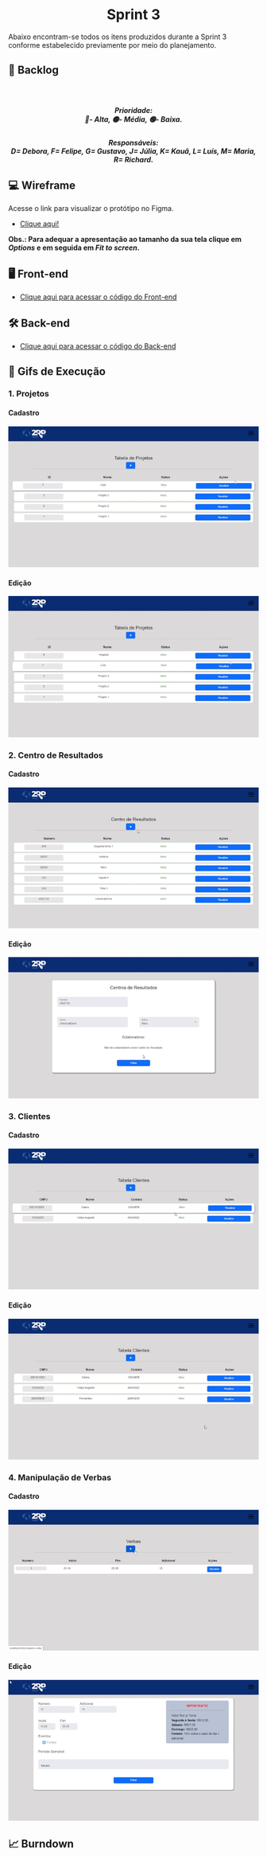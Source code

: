 <h1 align="center"> 
  Sprint 3
</h1>

Abaixo encontram-se todos os itens produzidos durante a Sprint 3 conforme estabelecido previamente por meio do planejamento.

## :page_with_curl: Backlog
<h5 align="center"><img src = " " width="50%"></h5>

<h5 align="center">Prioridade:<br>
🔴- Alta,
🟡- Média,
🟢- Baixa.<br></h5>
<h5 align="center">Responsáveis:<br>
D= Debora, F= Felipe, G= Gustavo, J= Júlia, K= Kauã, L= Luís, M= Maria, R= Richard.</h5>

## :computer: Wireframe

Acesse o link para visualizar o protótipo no Figma. 

* [Clique aqui!](https://www.figma.com/proto/BN2VIrDesZK10U4zUvieGA/2RP?node-id=61%3A1454&scaling=min-zoom&page-id=0%3A1)  

**Obs.: Para adequar a apresentação ao tamanho da sua tela clique em _Options_ e em seguida em _Fit to screen_.**

## 🖥️ Front-end 

* [Clique aqui para acessar o código do Front-end ](https://github.com/Inodevs-4/Front-End)

## 🛠️ Back-end
* [Clique aqui para acessar o código do Back-end ](https://github.com/Inodevs-4/Back-End)

## 🎥 Gifs de Execução

### 1. Projetos
#### Cadastro
![Cadastro de Projeto](https://github.com/Inodevs-4/2RP/blob/main/Sprint%203/Gifs/Projeto_Cadastro.gif?raw=true)
#### Edição
![Edição de Projeto](https://github.com/Inodevs-4/2RP/blob/main/Sprint%203/Gifs/Projeto_Editar.gif?raw=true)
### 2. Centro de Resultados
#### Cadastro
![Cadastro de CR](https://github.com/Inodevs-4/2RP/blob/main/Sprint%203/Gifs/Cr_Cadastro.gif?raw=true)
#### Edição
![Edição de CR](https://github.com/Inodevs-4/2RP/blob/main/Sprint%203/Gifs/Cr_Editar.gif?raw=true)
### 3. Clientes 
#### Cadastro
![Cadastro de Cliente](https://github.com/Inodevs-4/2RP/blob/main/Sprint%203/Gifs/Cliente_Cadastro.gif?raw=true)
#### Edição
![Edição de Cliente](https://github.com/Inodevs-4/2RP/blob/main/Sprint%203/Gifs/Cliente_Editar.gif?raw=true)

### 4. Manipulação de Verbas
#### Cadastro
![Cadastro de Verba](https://github.com/Inodevs-4/2RP/blob/main/Sprint%203/Gifs/Manipulacao_Cadastro.gif?raw=true)
#### Edição
![Edição de Verba](https://github.com/Inodevs-4/2RP/blob/main/Sprint%203/Gifs/Manipulacao_Editar.gif?raw=true)
## 📈 Burndown
<img src = " ">

